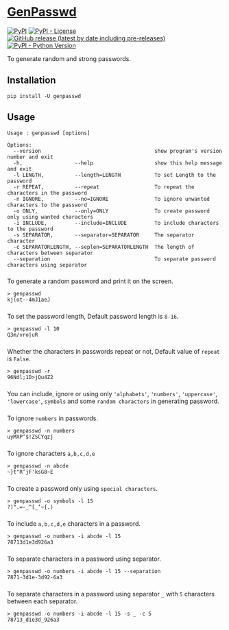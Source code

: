 # [GenPasswd](https://pypi.python.org/pypi/genpasswd)

[![PyPI](https://img.shields.io/pypi/v/genpasswd)](https://pypi.python.org/pypi/genpasswd)
[![PyPI - License](https://img.shields.io/pypi/l/genpasswd)](https://github.com/Gowthaman1401/GenPasswd/blob/main/LICENSE)
[![GitHub release (latest by date including pre-releases)](https://img.shields.io/github/v/release/Gowthaman1401/GenPasswd?color=orange&include_prereleases)](https://github.com/Gowthaman1401/GenPasswd/releases)
[![PyPI - Python Version](https://img.shields.io/pypi/pyversions/genpasswd?color=red)](https://pypi.python.org/pypi/genpasswd)

To generate random and strong passwords.

## Installation

`pip install -U genpasswd`

## Usage

```
Usage : genpasswd [options]

Options:
  --version                                     show program's version number and exit
  -h,                 --help                    show this help message and exit
  -l LENGTH,          --length=LENGTH           To set Length to the password
  -r REPEAT,          --repeat                  To repeat the characters in the password
  -n IGNORE,          --no=IGNORE               To ignore unwanted characters to the password
  -o ONLY,            --only=ONLY               To create password only using wanted characters
  -i INCLUDE,         --include=INCLUDE         To include characters to the password
  -s SEPARATOR,       --separator=SEPARATOR     The separator character
  -c SEPARATORLENGTH, --seplen=SEPARATORLENGTH  The length of characters between separator
  --separation                                  To separate password characters using separator
```

###
To generate a random password and print it on the screen.
```
> genpasswd
kj(ot--4mJ1aeJ
```
###

To set the password length, Default password length is `8-16`.

```
> genpasswd -l 10
Q3m/vro|uR
```
###

Whether the characters in passwords repeat or not,
Default value of `repeat` is `False`.
```
> genpasswd -r
96Ndl;1D>jQu4Z2
```
###

You can include, ignore or using only `'alphabets'`, `'numbers'`, `'uppercase'`, `'lowercase'`, `symbols` and some `random characters` in generating password.
###

To ignore `numbers` in passwords. 

```
> genpasswd -n numbers
uyMXP‘$!ZSCYqzj
```
###
To ignore characters `a,b,c,d,e`
```
> genpasswd -n abcde
~}t"R‘jF'ksG8~E
```
###
To create a password only using `special characters`.

```
> genpasswd -o symbols -l 15
?)".=-_^[_‘~{.)
```
###
To include `a,b,c,d,e` characters in a password.
```
> genpasswd -o numbers -i abcde -l 15
78713d1e3d926a3
```
###
To separate characters in a password using separator.
```
> genpasswd -o numbers -i abcde -l 15 --separation
7871-3d1e-3d92-6a3
```
###
To separate characters in a password using separator `_` with `5` characters between each separator.
```
> genpasswd -o numbers -i abcde -l 15 -s _ -c 5 
78713_d1e3d_926a3
```
